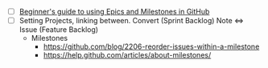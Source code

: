 

- [ ] [Beginner's guide to using Epics and Milestones in GitHub](https://www.zenhub.com/blog/how-to-use-epics-and-milestones/)
- [ ] Setting Projects, linking between.  Convert (Sprint Backlog) Note <=> Issue (Feature Backlog) 
  * Milestones
    * https://github.com/blog/2206-reorder-issues-within-a-milestone
    * https://help.github.com/articles/about-milestones/
